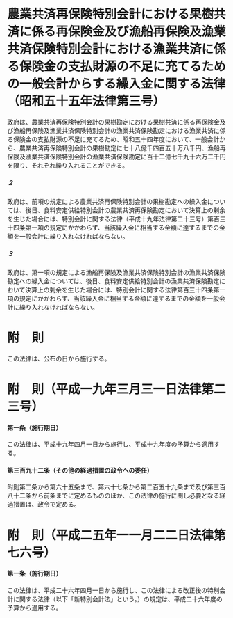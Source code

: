 # 農業共済再保険特別会計における果樹共済に係る再保険金及び漁船再保険及漁業共済保険特別会計における漁業共済に係る保険金の支払財源の不足に充てるための一般会計からする繰入金に関する法律（昭和五十五年法律第三号）
政府は、農業共済再保険特別会計の果樹勘定における果樹共済に係る再保険金及び漁船再保険及漁業共済保険特別会計の漁業共済保険勘定における漁業共済に係る保険金の支払財源の不足に充てるため、昭和五十四年度において、一般会計から、農業共済再保険特別会計の果樹勘定に七十八億千四百五十万八千円、漁船再保険及漁業共済保険特別会計の漁業共済保険勘定に百十二億七千九十六万二千円を限り、それぞれ繰り入れることができる。
##### ２
政府は、前項の規定による農業共済再保険特別会計の果樹勘定への繰入金については、後日、食料安定供給特別会計の農業共済再保険勘定において決算上の剰余を生じた場合には、特別会計に関する法律（平成十九年法律第二十三号）第百三十四条第一項の規定にかかわらず、当該繰入金に相当する金額に達するまでの金額を一般会計に繰り入れなければならない。
##### ３
政府は、第一項の規定による漁船再保険及漁業共済保険特別会計の漁業共済保険勘定への繰入金については、後日、食料安定供給特別会計の漁業共済保険勘定において決算上の剰余を生じた場合には、特別会計に関する法律第百三十四条第一項の規定にかかわらず、当該繰入金に相当する金額に達するまでの金額を一般会計に繰り入れなければならない。
# 附　則
この法律は、公布の日から施行する。
# 附　則（平成一九年三月三一日法律第二三号）
#### 第一条（施行期日）
この法律は、平成十九年四月一日から施行し、平成十九年度の予算から適用する。
#### 第三百九十二条（その他の経過措置の政令への委任）
附則第二条から第六十五条まで、第六十七条から第二百五十九条まで及び第三百八十二条から前条までに定めるもののほか、この法律の施行に関し必要となる経過措置は、政令で定める。
# 附　則（平成二五年一一月二二日法律第七六号）
#### 第一条（施行期日）
この法律は、平成二十六年四月一日から施行し、この法律による改正後の特別会計に関する法律（以下「新特別会計法」という。）の規定は、平成二十六年度の予算から適用する。
